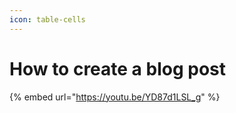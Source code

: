 ```yaml
---
icon: table-cells
---
```


# How to create a blog post

{% embed url="https://youtu.be/YD87d1LSL_g" %}
